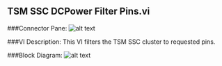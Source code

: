 ## **TSM SSC DCPower Filter Pins.vi**
###Connector Pane:
![alt text](/images/DCPower/TSM/TSM%20SSC%20DCPower%20Filter%20Pins.vic.png "TSM SSC DCPower Filter Pins.vi connector pane")

###VI Description:
This VI filters the TSM SSC cluster to requested pins.

###Block Diagram:
![alt text](/images/DCPower/TSM/TSM%20SSC%20DCPower%20Filter%20Pins.vid.png "TSM SSC DCPower Filter Pins.vi block diagram")
